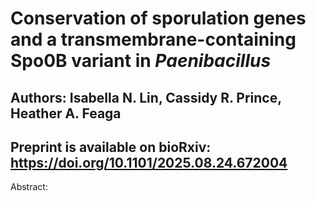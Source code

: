 # Conservation of sporulation genes and a transmembrane-containing Spo0B variant in *Paenibacillus*

## Authors: Isabella N. Lin, Cassidy R. Prince, Heather A. Feaga

## Preprint is available on bioRxiv: https://doi.org/10.1101/2025.08.24.672004

Abstract:
